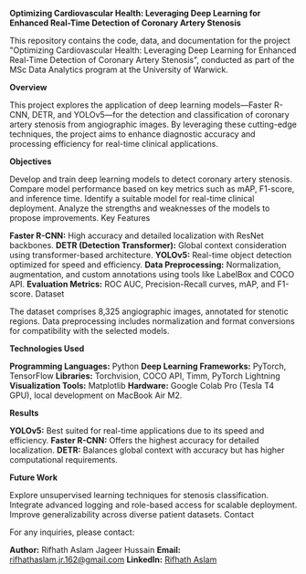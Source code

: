 **Optimizing Cardiovascular Health: Leveraging Deep Learning for Enhanced Real-Time Detection of Coronary Artery Stenosis**

This repository contains the code, data, and documentation for the project "Optimizing Cardiovascular Health: Leveraging Deep Learning for Enhanced Real-Time Detection of Coronary Artery Stenosis", conducted as part of the MSc Data Analytics program at the University of Warwick.

**Overview**

This project explores the application of deep learning models—Faster R-CNN, DETR, and YOLOv5—for the detection and classification of coronary artery stenosis from angiographic images. By leveraging these cutting-edge techniques, the project aims to enhance diagnostic accuracy and processing efficiency for real-time clinical applications.

**Objectives**

Develop and train deep learning models to detect coronary artery stenosis.
Compare model performance based on key metrics such as mAP, F1-score, and inference time.
Identify a suitable model for real-time clinical deployment.
Analyze the strengths and weaknesses of the models to propose improvements.
Key Features

**Faster R-CNN:** High accuracy and detailed localization with ResNet backbones.
**DETR (Detection Transformer):** Global context consideration using transformer-based architecture.
**YOLOv5:** Real-time object detection optimized for speed and efficiency.
**Data Preprocessing:** Normalization, augmentation, and custom annotations using tools like LabelBox and COCO API.
**Evaluation Metrics:** ROC AUC, Precision-Recall curves, mAP, and F1-score.
Dataset

The dataset comprises 8,325 angiographic images, annotated for stenotic regions. Data preprocessing includes normalization and format conversions for compatibility with the selected models.

**Technologies Used**

**Programming Languages:** Python
**Deep Learning Frameworks:** PyTorch, TensorFlow
**Libraries:** Torchvision, COCO API, Timm, PyTorch Lightning
**Visualization Tools:** Matplotlib
**Hardware:** Google Colab Pro (Tesla T4 GPU), local development on MacBook Air M2.

**Results**

**YOLOv5:** Best suited for real-time applications due to its speed and efficiency.
**Faster R-CNN:** Offers the highest accuracy for detailed localization.
**DETR:** Balances global context with accuracy but has higher computational requirements.

**Future Work**

Explore unsupervised learning techniques for stenosis classification.
Integrate advanced logging and role-based access for scalable deployment.
Improve generalizability across diverse patient datasets.
Contact

For any inquiries, please contact:

**Author:** Rifhath Aslam Jageer Hussain
**Email:** rifhathaslam.jr.162@gmail.com
**LinkedIn:** [Rifhath Aslam](https://www.linkedin.com/in/rifhath-aslam-j-791a6a21b/)
